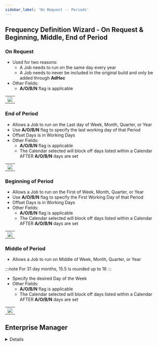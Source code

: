 ```yaml
---
sidebar_label: 'On Request -- Periods'
---
```


## Frequency Definition Wizard - On Request & Beginning, Middle, End of Period

### On Request

* Used for two reasons:
  * A Job needs to run on the same day every year
  * A Job needs to never be included in the original build and only be added through **AdHoc**
* Other Fields:
  * **A/O/B/N** flag is applicable

||
|---|
|![](../static/imgbasic/SM_Frequency_OnRequest.png)|

### End of Period


* Allows a Job to run on the Last day of Week, Month, Quarter, or Year
* Use **A/O/B/N** flag to specify the last working day of that Period
* Offset Days is in Working Days
* Other Fields:
  * **A/O/B/N** flag is applicable
  * The Calendar selected will block off days listed within a Calendar AFTER **A/O/B/N** days are set

||
|---|
|![](../static/imgbasic/SM_Frequency_EOP.png)|

### Beginning of Period

* Allows a Job to run on the First of Week, Month, Quarter, or Year
* Use **A/O/B/N** flag to specify the First Working Day of that Period
* Offset Days is in Working Days
* Other Fields:
  * **A/O/B/N** flag is applicable
  * The Calendar selected will block off days listed within a Calendar AFTER **A/O/B/N** days are set

||
|---|
|![](../static/imgbasic/SM_Frequency_BOP.png)|

### Middle of Period

* Allows a Job to run on Middle of Week, Month, Quarter, or Year

:::note
For 31 day months, 15.5 is rounded up to 16
:::  
  * Specify the desired Day of the Week
* Other Fields:
  * **A/O/B/N** flag is applicable
  * The Calendar selected will block off days listed within a Calendar AFTER **A/O/B/N** days are set

||
|---|
|![](../static/imgbasic/SM_Frequency_MOP.png)|

## Enterprise Manager

<details>

#### Frequency Definition Wizard - On Request & Beginning, Middle, End of Period

#### On Request

* Used for two reasons:
  * A Job needs to run on the same day every year
  * A Job needs to never be included in the original build and only be added through **AdHoc**
* Other Fields:
  * **A/O/B/N** flag is applicable

||
|---|
|![](../static/imgbasic/240.png)|

#### End of Period


* Allows a Job to run on the Last day of Week, Month, Quarter, or Year
* Use **A/O/B/N** flag to specify the last working day of that Period
* Offset Days is in Working Days
* Other Fields:
  * **A/O/B/N** flag is applicable
  * The Calendar selected will block off days listed within a Calendar AFTER **A/O/B/N** days are set

||
|---|
|![](../static/imgbasic/241.png)|

#### Beginning of Period

* Allows a Job to run on the First of Week, Month, Quarter, or Year
* Use **A/O/B/N** flag to specify the First Working Day of that Period
* Offset Days is in Working Days
* Other Fields:
  * **A/O/B/N** flag is applicable
  * The Calendar selected will block off days listed within a Calendar AFTER **A/O/B/N** days are set

||
|---|
|![](../static/imgbasic/242.png)|

#### Middle of Period

* Allows a Job to run on Middle of Week, Month, Quarter, or Year

:::note
For 31 day months, 15.5 is rounded up to 16
:::  
  * Specify the desired Day of the Week
* Other Fields:
  * **A/O/B/N** flag is applicable
  * The Calendar selected will block off days listed within a Calendar AFTER **A/O/B/N** days are set

||
|---|
|![](../static/imgbasic/24301.png)|

</details>